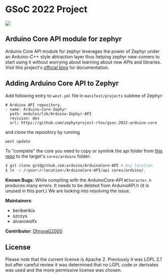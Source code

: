 # GSoC 2022 Project

![](https://dhruvag2000.github.io/Blog-GSoC22/assets/images/website_header.png)

## Arduino Core API module for zephyr

Arduino Core API module for zephyr leverages the power of Zephyr under an Arduino-C++ style abtraction layer thus helping zephyr new-comers to start using it without worrying about learning about new APIs and libraries. Visit this project's [official blog](https://dhruvag2000.github.io/Blog-GSoC22/) for documentation.

## Adding Arduino Core API to Zephyr

Add following entry to `west.yml` file in `manifest/projects` subtree of Zephyr:
```
# Arduino API repository.
- name: Arduino-Core-Zephyr
  path: modules/lib/Arduino-Zephyr-API
  revision: dev
  url: https://github.com/zephyrproject-rtos/gsoc-2022-arduino-core
```

and clone the repository by running

```sh
west update
```

To "complete" the core you need to copy or symlink the api folder from [this repo](https://github.com/arduino/ArduinoCore-API.git) to the target's ``cores/arduino`` folder:
```sh
$ git clone git@github.com:arduino/ArduinoCore-API # Any location
$ ln -s /<your>/<location>/ArduinoCore-API/api cores/arduino/.
```

**Known Bugs:**
While compiling with the ArduinoCore-API `WCharacter.h` produces many errors. It needs to be deleted from ArduinoAPI.h (it is unused in this port.) We are looking into resolving the issue.


**Maintainers**:
- beriberikix
- szczys 
- alvarowolfx

**Contributor**: [DhruvaG2000](https://github.com/DhruvaG2000)

## License
Please note that the current license is Apache 2. Previously it was LGPL 2.1 but after careful review it was determined that no LGPL code or derivates was used and the more permissive license was chosen.
